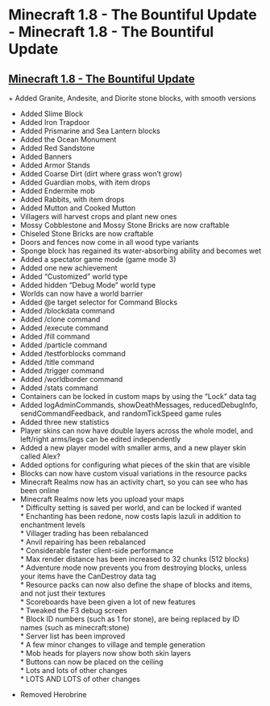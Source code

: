 # Minecraft 1.8 - The Bountiful Update - Minecraft 1.8 - The Bountiful Update

## [Minecraft 1.8 - The Bountiful Update]

\+ Added Granite, Andesite, and Diorite stone blocks, with smooth versions  
+ Added Slime Block  
+ Added Iron Trapdoor  
+ Added Prismarine and Sea Lantern blocks  
+ Added the Ocean Monument  
+ Added Red Sandstone  
+ Added Banners  
+ Added Armor Stands  
+ Added Coarse Dirt (dirt where grass won’t grow)  
+ Added Guardian mobs, with item drops  
+ Added Endermite mob  
+ Added Rabbits, with item drops  
+ Added Mutton and Cooked Mutton  
+ Villagers will harvest crops and plant new ones  
+ Mossy Cobblestone and Mossy Stone Bricks are now craftable  
+ Chiseled Stone Bricks are now craftable  
+ Doors and fences now come in all wood type variants  
+ Sponge block has regained its water-absorbing ability and becomes wet  
+ Added a spectator game mode (game mode 3)  
+ Added one new achievement  
+ Added “Customized” world type  
+ Added hidden “Debug Mode” world type  
+ Worlds can now have a world barrier  
+ Added @e target selector for Command Blocks  
+ Added /blockdata command  
+ Added /clone command  
+ Added /execute command  
+ Added /fill command  
+ Added /particle command  
+ Added /testforblocks command  
+ Added /title command  
+ Added /trigger command  
+ Added /worldborder command  
+ Added /stats command  
+ Containers can be locked in custom maps by using the “Lock” data tag  
+ Added logAdminCommands, showDeathMessages, reducedDebugInfo, sendCommandFeedback, and randomTickSpeed game rules  
+ Added three new statistics  
+ Player skins can now have double layers across the whole model, and left/right arms/legs can be edited independently  
+ Added a new player model with smaller arms, and a new player skin called Alex?  
+ Added options for configuring what pieces of the skin that are visible  
+ Blocks can now have custom visual variations in the resource packs  
+ Minecraft Realms now has an activity chart, so you can see who has been online  
+ Minecraft Realms now lets you upload your maps  
\* Difficulty setting is saved per world, and can be locked if wanted  
\* Enchanting has been redone, now costs lapis lazuli in addition to enchantment levels  
\* Villager trading has been rebalanced  
\* Anvil repairing has been rebalanced  
\* Considerable faster client-side performance  
\* Max render distance has been increased to 32 chunks (512 blocks)  
\* Adventure mode now prevents you from destroying blocks, unless your items have the CanDestroy data tag  
\* Resource packs can now also define the shape of blocks and items, and not just their textures  
\* Scoreboards have been given a lot of new features  
\* Tweaked the F3 debug screen  
\* Block ID numbers (such as 1 for stone), are being replaced by ID names (such as minecraft:stone)  
\* Server list has been improved  
\* A few minor changes to village and temple generation  
\* Mob heads for players now show both skin layers  
\* Buttons can now be placed on the ceiling  
\* Lots and lots of other changes  
\* LOTS AND LOTS of other changes  
- Removed Herobrine

  [Minecraft 1.8 - The Bountiful Update]: http://mcupdate.tumblr.com/post/96439224994/minecraft-18-the-bountiful-update
